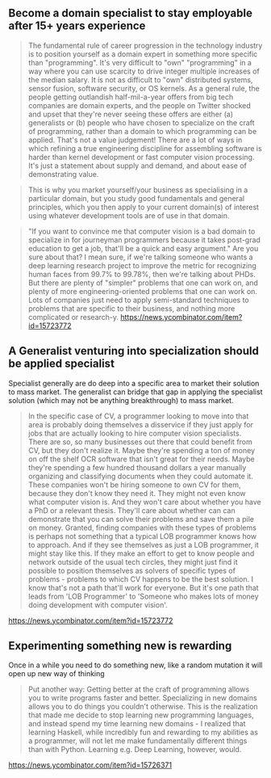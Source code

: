 
## Become a domain specialist to stay employable after 15+ years experience

> The fundamental rule of career progression in the technology industry is to position yourself as a domain expert in something more specific than "programming".
It's very difficult to "own" "programming" in a way where you can use scarcity to drive integer multiple increases of the median salary. It is not as difficult to "own" distributed systems, sensor fusion, software security, or OS kernels.
As a general rule, the people getting outlandish half-mil-a-year offers from big tech companies are domain experts, and the people on Twitter shocked and upset that they're never seeing these offers are either (a) generalists or (b) people who have chosen to specialize on the craft of programming, rather than a domain to which programming can be applied.
That's not a value judgement! There are a lot of ways in which refining a true engineering discipline for assembling software is harder than kernel development or fast computer vision processing. It's just a statement about supply and demand, and about ease of demonstrating value.

> This is why you market yourself/your business as specialising in a particular domain, but you study good fundamentals and general principles, which you then apply to your current domain(s) of interest using whatever development tools are of use in that domain.

> "If you want to convince me that computer vision is a bad domain to specialize in for journeyman programmers because it takes post-grad education to get a job, that'll be a quick and easy argument."
Are you sure about that? I mean sure, if we're talking someone who wants a deep learning research project to improve the metric for recognizing human faces from 99.7% to 99.78%, then we're talking about PHDs.
But there are plenty of "simpler" problems that one can work on, and plenty of more engineering-oriented problems that one can work on. Lots of companies just need to apply semi-standard techniques to problems that are specific to their business, and nothing more complicated or research-y.
https://news.ycombinator.com/item?id=15723772

## A Generalist venturing into specialization should be applied specialist
Specialist generally are do deep into a specific area to market their solution to mass market. The generalist can bridge that gap in applying the specialist solution (which may not be anything breakthrough) to mass market.

>In the specific case of CV, a programmer looking to move into that area is probably doing themselves a disservice if they just apply for jobs that are actually looking to hire computer vision specialists.
There are so, so many businesses out there that could benefit from CV, but they don't realize it. Maybe they're spending a ton of money on off the shelf OCR software that isn't great for their needs. Maybe they're spending a few hundred thousand dollars a year manually organizing and classifying documents when they could automate it.
These companies won't be hiring someone to own CV for them, because they don't know they need it. They might not even know what computer vision is. And they won't care about whether you have a PhD or a relevant thesis. They'll care about whether can can demonstrate that you can solve their problems and save them a pile on money.
Granted, finding companies with these types of problems is perhaps not something that a typical LOB programmer knows how to approach. And if they see themselves as just a LOB programmer, it might stay like this.
If they make an effort to get to know people and network outside of the usual tech circles, they might just find it possible to position themselves as solvers of specific types of problems - problems to which CV happens to be the best solution.
I know that's not a path that'll work for everyone. But it's one path that leads from 'LOB Programmer' to 'Someone who makes lots of money doing development with computer vision'.


https://news.ycombinator.com/item?id=15723772



## Experimenting something new is rewarding
Once in a while you need to do something new, like a random mutation it will open up new way of thinking
> Put another way: Getting better at the craft of programming allows you to write programs faster and better. Specializing in new domains allows you to do things you couldn't otherwise. This is the realization that made me decide to stop learning new programming languages, and instead spend my time learning new domains - I realized that learning Haskell, while incredibly fun and rewarding to my abilities as a programmer, will not let me make fundamentally different things than with Python. Learning e.g. Deep Learning, however, would.

https://news.ycombinator.com/item?id=15726371
